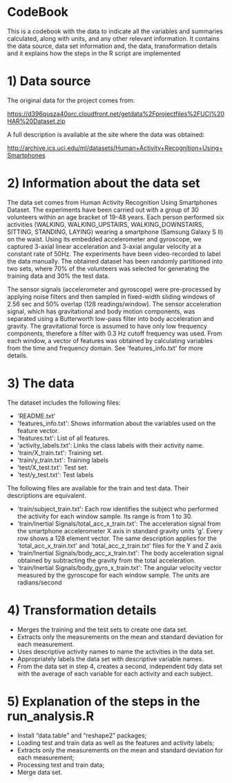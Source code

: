 # CodeBook



This is a codebook with the data to indicate all the variables and summaries calculated, along with units, and any other relevant information.
It contains the data source, data set information and, the data, transformation details and it explains how the steps in the R script are implemented

# 1) Data source
The original data for the project comes from: 

https://d396qusza40orc.cloudfront.net/getdata%2Fprojectfiles%2FUCI%20HAR%20Dataset.zip

A full description is available at the site where the data was obtained:

http://archive.ics.uci.edu/ml/datasets/Human+Activity+Recognition+Using+Smartphones

# 2) Information about the data set
The data set comes from Human Activity Recognition Using Smartphones Dataset. The experiments have been carried out with a group of 30 volunteers within an age bracket of 19-48 years. Each person performed six activities (WALKING, WALKING_UPSTAIRS, WALKING_DOWNSTAIRS, SITTING, STANDING, LAYING) wearing a smartphone (Samsung Galaxy S II) on the waist. Using its embedded accelerometer and gyroscope, we captured 3-axial linear acceleration and 3-axial angular velocity at a constant rate of 50Hz. The experiments have been video-recorded to label the data manually. The obtained dataset has been randomly partitioned into two sets, where 70% of the volunteers was selected for generating the training data and 30% the test data.

The sensor signals (accelerometer and gyroscope) were pre-processed by applying noise filters and then sampled in fixed-width sliding windows of 2.56 sec and 50% overlap (128 readings/window). The sensor acceleration signal, which has gravitational and body motion components, was separated using a Butterworth low-pass filter into body acceleration and gravity. The gravitational force is assumed to have only low frequency components, therefore a filter with 0.3 Hz cutoff frequency was used. From each window, a vector of features was obtained by calculating variables from the time and frequency domain. See 'features_info.txt' for more details.



# 3) The data
The dataset includes the following files:

  - 'README.txt'
  - 'features_info.txt': Shows information about the variables used on the feature vector.
  - 'features.txt': List of all features.
  - 'activity_labels.txt': Links the class labels with their activity name.
  - 'train/X_train.txt': Training set.
  - 'train/y_train.txt': Training labels
  - 'test/X_test.txt': Test set.
  - 'test/y_test.txt': Test labels


The following files are available for the train and test data. Their descriptions are equivalent. 


  - 'train/subject_train.txt': Each row identifies the subject who performed the activity for each window sample. Its range is from 1 to 30. 
  - 'train/Inertial Signals/total_acc_x_train.txt': The acceleration signal from the smartphone accelerometer X axis in standard gravity units 'g'. Every row shows a 128 element vector. The same description applies for the 'total_acc_x_train.txt' and 'total_acc_z_train.txt' files for the Y and Z axis
  - 'train/Inertial Signals/body_acc_x_train.txt': The body acceleration signal obtained by subtracting the gravity from the total acceleration. 
  - 'train/Inertial Signals/body_gyro_x_train.txt': The angular velocity vector measured by the gyroscope for each window sample. The units are radians/second
  
# 4)	Transformation details 
  
- Merges the training and the test sets to create one data set.
- Extracts only the measurements on the mean and standard deviation for each measurement.
- Uses descriptive activity names to name the activities in the data set.
- Appropriately labels the data set with descriptive variable names.
- From the data set in step 4, creates a second, independent tidy data set with the average of each variable for each activity and each subject.

# 5) Explanation of the steps in the run_analysis.R
- Install “data.table” and “reshape2” packages;
- Loading test and train data as well as the features and activity labels;
- Extracts only the measurements on the mean and standard deviation for each measurement;
- Processing test and train data;
- Merge data set.










